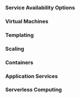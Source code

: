 ### Service Availability Options

### Virtual Machines

### Templating

### Scaling

### Containers

### Application Services

### Serverless Computing

